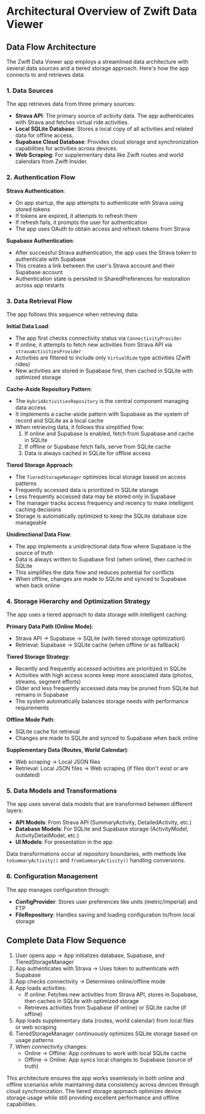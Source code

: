 # Architectural Overview of Zwift Data Viewer

## Data Flow Architecture

The Zwift Data Viewer app employs a streamlined data architecture with several data sources and a tiered storage approach. Here's how the app connects to and retrieves data:

### 1. Data Sources

The app retrieves data from three primary sources:

- **Strava API**: The primary source of activity data. The app authenticates with Strava and fetches virtual ride activities.
- **Local SQLite Database**: Stores a local copy of all activities and related data for offline access.
- **Supabase Cloud Database**: Provides cloud storage and synchronization capabilities for activities across devices.
- **Web Scraping**: For supplementary data like Zwift routes and world calendars from Zwift Insider.

### 2. Authentication Flow

**Strava Authentication**:
- On app startup, the app attempts to authenticate with Strava using stored tokens
- If tokens are expired, it attempts to refresh them
- If refresh fails, it prompts the user for authentication
- The app uses OAuth to obtain access and refresh tokens from Strava

**Supabase Authentication**:
- After successful Strava authentication, the app uses the Strava token to authenticate with Supabase
- This creates a link between the user's Strava account and their Supabase account
- Authentication state is persisted in SharedPreferences for restoration across app restarts

### 3. Data Retrieval Flow

The app follows this sequence when retrieving data:

**Initial Data Load**:
- The app first checks connectivity status via `ConnectivityProvider`
- If online, it attempts to fetch new activities from Strava API via `stravaActivitiesProvider`
- Activities are filtered to include only `VirtualRide` type activities (Zwift rides)
- New activities are stored in Supabase first, then cached in SQLite with optimized storage

**Cache-Aside Repository Pattern**:
- The `HybridActivitiesRepository` is the central component managing data access
- It implements a cache-aside pattern with Supabase as the system of record and SQLite as a local cache
- When retrieving data, it follows this simplified flow:
  1. If online and Supabase is enabled, fetch from Supabase and cache in SQLite
  2. If offline or Supabase fetch fails, serve from SQLite cache
  3. Data is always cached in SQLite for offline access

**Tiered Storage Approach**:
- The `TieredStorageManager` optimizes local storage based on access patterns
- Frequently accessed data is prioritized in SQLite storage
- Less frequently accessed data may be stored only in Supabase
- The manager tracks access frequency and recency to make intelligent caching decisions
- Storage is automatically optimized to keep the SQLite database size manageable

**Unidirectional Data Flow**:
- The app implements a unidirectional data flow where Supabase is the source of truth
- Data is always written to Supabase first (when online), then cached in SQLite
- This simplifies the data flow and reduces potential for conflicts
- When offline, changes are made to SQLite and synced to Supabase when back online

### 4. Storage Hierarchy and Optimization Strategy

The app uses a tiered approach to data storage with intelligent caching:

**Primary Data Path (Online Mode)**:
- Strava API → Supabase → SQLite (with tiered storage optimization)
- Retrieval: Supabase → SQLite cache (when offline or as fallback)

**Tiered Storage Strategy**:
- Recently and frequently accessed activities are prioritized in SQLite
- Activities with high access scores keep more associated data (photos, streams, segment efforts)
- Older and less frequently accessed data may be pruned from SQLite but remains in Supabase
- The system automatically balances storage needs with performance requirements

**Offline Mode Path**:
- SQLite cache for retrieval
- Changes are made to SQLite and synced to Supabase when back online

**Supplementary Data (Routes, World Calendar)**:
- Web scraping → Local JSON files
- Retrieval: Local JSON files → Web scraping (if files don't exist or are outdated)

### 5. Data Models and Transformations

The app uses several data models that are transformed between different layers:

- **API Models**: From Strava API (SummaryActivity, DetailedActivity, etc.)
- **Database Models**: For SQLite and Supabase storage (ActivityModel, ActivityDetailModel, etc.)
- **UI Models**: For presentation in the app

Data transformations occur at repository boundaries, with methods like `toSummaryActivity()` and `fromSummaryActivity()` handling conversions.

### 6. Configuration Management

The app manages configuration through:

- **ConfigProvider**: Stores user preferences like units (metric/imperial) and FTP
- **FileRepository**: Handles saving and loading configuration to/from local storage

## Complete Data Flow Sequence

1. User opens app → App initializes database, Supabase, and TieredStorageManager
2. App authenticates with Strava → Uses token to authenticate with Supabase
3. App checks connectivity → Determines online/offline mode
4. App loads activities:
   - If online: Fetches new activities from Strava API, stores in Supabase, then caches in SQLite with optimized storage
   - Retrieves activities from Supabase (if online) or SQLite cache (if offline)
5. App loads supplementary data (routes, world calendar) from local files or web scraping
6. TieredStorageManager continuously optimizes SQLite storage based on usage patterns
7. When connectivity changes:
   - Online → Offline: App continues to work with local SQLite cache
   - Offline → Online: App syncs local changes to Supabase (source of truth)

This architecture ensures the app works seamlessly in both online and offline scenarios while maintaining data consistency across devices through cloud synchronization. The tiered storage approach optimizes device storage usage while still providing excellent performance and offline capabilities.
